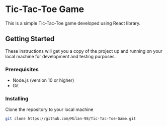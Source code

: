 # Tic-Tac-Toe Game

This is a simple Tic-Tac-Toe game developed using React library.

## Getting Started

These instructions will get you a copy of the project up and running on your local machine for development and testing purposes.

### Prerequisites

* Node.js (version 10 or higher)
* Git

### Installing

Clone the repository to your local machine

```bash
git clone https://github.com/Milan-98/Tic-Tac-Toe-Game.git
```
